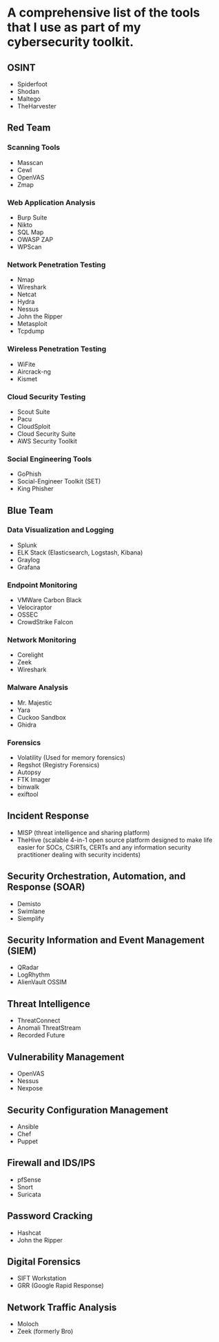 # A comprehensive list of the tools that I use as part of my cybersecurity toolkit.

## OSINT
- Spiderfoot
- Shodan
- Maltego
- TheHarvester

## Red Team

### Scanning Tools
- Masscan
- Cewl
- OpenVAS
- Zmap

### Web Application Analysis
- Burp Suite
- Nikto
- SQL Map
- OWASP ZAP
- WPScan

### Network Penetration Testing
- Nmap
- Wireshark
- Netcat
- Hydra
- Nessus
- John the Ripper
- Metasploit
- Tcpdump

### Wireless Penetration Testing
- WiFite
- Aircrack-ng
- Kismet

### Cloud Security Testing
- Scout Suite
- Pacu
- CloudSploit
- Cloud Security Suite
- AWS Security Toolkit

### Social Engineering Tools
- GoPhish
- Social-Engineer Toolkit (SET)
- King Phisher

## Blue Team

### Data Visualization and Logging
- Splunk
- ELK Stack (Elasticsearch, Logstash, Kibana)
- Graylog
- Grafana

### Endpoint Monitoring
- VMWare Carbon Black
- Velociraptor
- OSSEC
- CrowdStrike Falcon

### Network Monitoring
- Corelight
- Zeek
- Wireshark

### Malware Analysis
- Mr. Majestic
- Yara
- Cuckoo Sandbox
- Ghidra

### Forensics
- Volatility (Used for memory forensics)
- Regshot (Registry Forensics)
- Autopsy
- FTK Imager
- binwalk
- exiftool

## Incident Response
- MISP (threat intelligence and sharing platform)
- TheHive (scalable 4-in-1 open source platform designed to make life easier for SOCs, CSIRTs, CERTs and any information security practitioner dealing with security incidents)

## Security Orchestration, Automation, and Response (SOAR)
- Demisto
- Swimlane
- Siemplify

## Security Information and Event Management (SIEM)
- QRadar
- LogRhythm
- AlienVault OSSIM

## Threat Intelligence
- ThreatConnect
- Anomali ThreatStream
- Recorded Future

## Vulnerability Management
- OpenVAS
- Nessus
- Nexpose

## Security Configuration Management
- Ansible
- Chef
- Puppet

## Firewall and IDS/IPS
- pfSense
- Snort
- Suricata

## Password Cracking
- Hashcat
- John the Ripper

## Digital Forensics
- SIFT Workstation
- GRR (Google Rapid Response)

## Network Traffic Analysis
- Moloch
- Zeek (formerly Bro)
